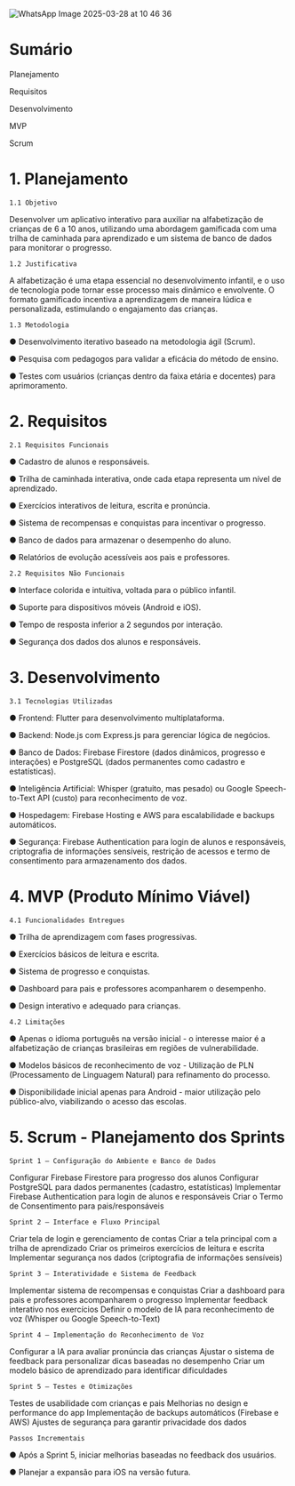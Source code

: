![WhatsApp Image 2025-03-28 at 10 46 36](https://github.com/user-attachments/assets/5bcf335b-f544-415f-baae-8494cbbf4bb4)

# Sumário


Planejamento

Requisitos

Desenvolvimento

MVP

Scrum

# 1. Planejamento


    1.1 Objetivo

Desenvolver um aplicativo interativo para auxiliar na alfabetização de crianças de 6 a 10 anos, utilizando uma abordagem gamificada com uma trilha de caminhada para aprendizado e um sistema de banco de dados para monitorar o progresso.


    1.2 Justificativa

A alfabetização é uma etapa essencial no desenvolvimento infantil, e o uso de tecnologia pode tornar esse processo mais dinâmico e envolvente. O formato gamificado incentiva a aprendizagem de maneira lúdica e personalizada, estimulando o engajamento das crianças.


    1.3 Metodologia

● Desenvolvimento iterativo baseado na metodologia ágil (Scrum).

● Pesquisa com pedagogos para validar a eficácia do método de ensino.

● Testes com usuários (crianças dentro da faixa etária e docentes) para aprimoramento.


# 2. Requisitos

  
    2.1 Requisitos Funcionais


● Cadastro de alunos e responsáveis.

● Trilha de caminhada interativa, onde cada etapa representa um nível de aprendizado.

● Exercícios interativos de leitura, escrita e pronúncia.

● Sistema de recompensas e conquistas para incentivar o progresso.

● Banco de dados para armazenar o desempenho do aluno.

● Relatórios de evolução acessíveis aos pais e professores.


    2.2 Requisitos Não Funcionais


● Interface colorida e intuitiva, voltada para o público infantil.

● Suporte para dispositivos móveis (Android e iOS).

● Tempo de resposta inferior a 2 segundos por interação.

● Segurança dos dados dos alunos e responsáveis.


# 3. Desenvolvimento


    3.1 Tecnologias Utilizadas


● Frontend: Flutter para desenvolvimento multiplataforma.

● Backend: Node.js com Express.js para gerenciar lógica de negócios.

● Banco de Dados: Firebase Firestore (dados dinâmicos, progresso e interações) e PostgreSQL (dados permanentes como cadastro e estatísticas).

● Inteligência Artificial: Whisper (gratuito, mas pesado) ou Google Speech-to-Text API (custo) para reconhecimento de voz.

● Hospedagem: Firebase Hosting e AWS para escalabilidade e backups automáticos.

● Segurança: Firebase Authentication para login de alunos e responsáveis, criptografia de informações sensíveis, restrição de acessos e termo de consentimento para armazenamento dos dados.


# 4. MVP (Produto Mínimo Viável)


    4.1 Funcionalidades Entregues


● Trilha de aprendizagem com fases progressivas.

● Exercícios básicos de leitura e escrita.

● Sistema de progresso e conquistas.

● Dashboard para pais e professores acompanharem o desempenho.

● Design interativo e adequado para crianças.


    4.2 Limitações


● Apenas o idioma português na versão inicial - o interesse maior é a alfabetização de crianças brasileiras em regiões de vulnerabilidade.

● Modelos básicos de reconhecimento de voz - Utilização de PLN (Processamento de Linguagem Natural) para refinamento do processo.

● Disponibilidade inicial apenas para Android - maior utilização pelo público-alvo, viabilizando o acesso das escolas.


# 5. Scrum - Planejamento dos Sprints


    Sprint 1 – Configuração do Ambiente e Banco de Dados
Configurar Firebase Firestore para progresso dos alunos Configurar PostgreSQL para dados permanentes (cadastro, estatísticas) Implementar Firebase Authentication para login de alunos e responsáveis Criar o Termo de Consentimento para pais/responsáveis
  
    Sprint 2 – Interface e Fluxo Principal
Criar tela de login e gerenciamento de contas Criar a tela principal com a trilha de aprendizado Criar os primeiros exercícios de leitura e escrita Implementar segurança nos dados (criptografia de informações sensíveis)

    Sprint 3 – Interatividade e Sistema de Feedback
Implementar sistema de recompensas e conquistas Criar a dashboard para pais e professores acompanharem o progresso Implementar feedback interativo nos exercícios Definir o modelo de IA para reconhecimento de voz (Whisper ou Google Speech-to-Text)

    Sprint 4 – Implementação do Reconhecimento de Voz
Configurar a IA para avaliar pronúncia das crianças Ajustar o sistema de feedback para personalizar dicas baseadas no desempenho Criar um modelo básico de aprendizado para identificar dificuldades

    Sprint 5 – Testes e Otimizações
Testes de usabilidade com crianças e pais Melhorias no design e performance do app Implementação de backups automáticos (Firebase e AWS) Ajustes de segurança para garantir privacidade dos dados

    Passos Incrementais

● Após a Sprint 5, iniciar melhorias baseadas no feedback dos usuários.

● Planejar a expansão para iOS na versão futura.
